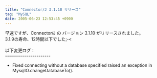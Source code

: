 ```yaml
---
title: "Connector/J 3.1.10 リリース"
tag: "MySQL"
date: 2005-06-23 12:53:45 +0900
---
```


早速ですが、Connector/J の バージョン 3.1.10 がリリースされました。<br>
3.1.9の寿命、12時間以下でした;-<<br>
<br>
以下変更ログ：<br>
-----------------------<br>
- Fixed connecting without a database specified raised an exception in MysqlIO.changeDatabaseTo().<br>
<br>
